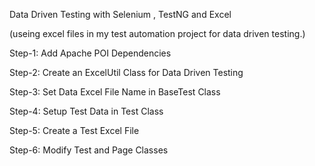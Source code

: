 Data Driven Testing with Selenium , TestNG and Excel

(useing excel files in my test automation project for data driven testing.)

Step-1: Add Apache POI Dependencies


Step-2: Create an ExcelUtil Class for Data Driven Testing


Step-3: Set Data Excel File Name in BaseTest Class


Step-4: Setup Test Data in Test Class


Step-5: Create a Test Excel File


Step-6: Modify Test and Page Classes
